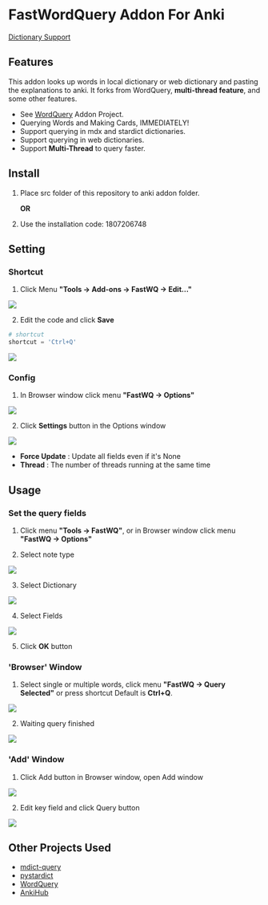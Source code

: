 # FastWordQuery Addon For Anki
[Dictionary Support](docs/services.md)


## Features

This addon looks up words in local dictionary or web dictionary and pasting the explanations to anki.
It forks from WordQuery, **multi-thread feature**, and some other features.

  - See [WordQuery](https://github.com/finalion/WordQuery) Addon Project.
  - Querying Words and Making Cards, IMMEDIATELY!
  - Support querying in mdx and stardict dictionaries.
  - Support querying in web dictionaries.
  - Support **Multi-Thread** to query faster.

## Install

1. Place src folder of this repository to anki addon folder.

    **OR**

2. Use the installation code: 1807206748


## Setting

### Shortcut

  1. Click Menu **"Tools -> Add-ons -> FastWQ -> Edit..."**

  ![](screenshots/setting_menu.png)

  2. Edit the code and click **Save**

  ```python
  # shortcut
  shortcut = 'Ctrl+Q'
  ```

  ![](screenshots/setting_shortcut.png)


### Config

  1. In Browser window click menu **"FastWQ -> Options"**

  ![](screenshots/setting_config_01.png)

  2. Click **Settings** button in the Options window

  ![](screenshots/setting_config_02.png)

   - **Force Update** : Update all fields even if it's None
   - **Thread** : The number of threads running at the same time
  
  
## Usage

### Set the query fields

  1. Click menu **"Tools ->  FastWQ"**, or in Browser window click menu **"FastWQ -> Options"**

  2. Select note type

  ![](screenshots/options_01.png)

  3. Select Dictionary

  ![](screenshots/options_02.png)

  4. Select Fields

  ![](screenshots/options_03.png)

  5. Click **OK** button


### 'Browser' Window

  1. Select single or multiple words, click menu **"FastWQ -> Query Selected"** or press shortcut Default is **Ctrl+Q**.

  ![](screenshots/options_04.png)
  
  2. Waiting query finished
  
  ![](screenshots/use_01.png)
  
  
### 'Add' Window

  1. Click Add button in Browser window, open Add window
  
  ![](screenshots/use_02.png)
  
  2. Edit key field and click Query button
  
  ![](screenshots/use_03.png)

## Other Projects Used
  - [mdict-query](https://github.com/mmjang/mdict-query)
  - [pystardict](https://github.com/lig/pystardict)
  - [WordQuery](https://github.com/finalion/WordQuery)
  - [AnkiHub](https://github.com/dayjaby/AnkiHub)
